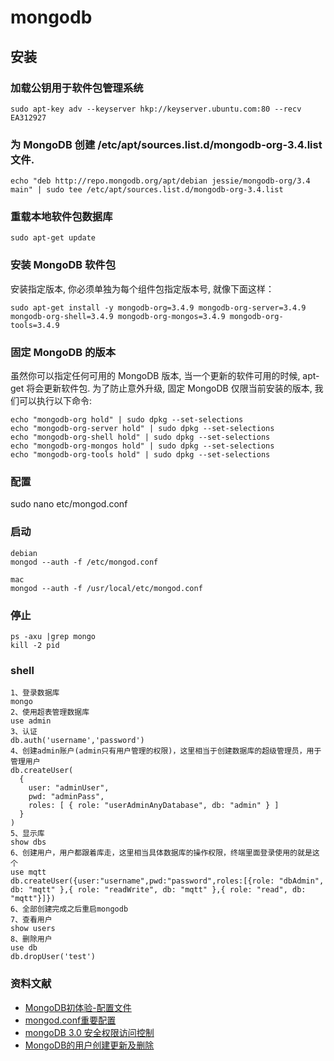 # mongodb

## 安装

### 加载公钥用于软件包管理系统
```
sudo apt-key adv --keyserver hkp://keyserver.ubuntu.com:80 --recv EA312927
```

### 为 MongoDB 创建 /etc/apt/sources.list.d/mongodb-org-3.4.list 文件.
```
echo "deb http://repo.mongodb.org/apt/debian jessie/mongodb-org/3.4 main" | sudo tee /etc/apt/sources.list.d/mongodb-org-3.4.list
```

### 重载本地软件包数据库
```
sudo apt-get update
```

### 安装 MongoDB 软件包

安装指定版本, 你必须单独为每个组件包指定版本号, 就像下面这样：
```
sudo apt-get install -y mongodb-org=3.4.9 mongodb-org-server=3.4.9 mongodb-org-shell=3.4.9 mongodb-org-mongos=3.4.9 mongodb-org-tools=3.4.9
```

### 固定 MongoDB 的版本
虽然你可以指定任何可用的 MongoDB 版本, 当一个更新的软件可用的时候, apt-get 将会更新软件包. 为了防止意外升级, 固定 MongoDB 仅限当前安装的版本, 我们可以执行以下命令:

```
echo "mongodb-org hold" | sudo dpkg --set-selections
echo "mongodb-org-server hold" | sudo dpkg --set-selections
echo "mongodb-org-shell hold" | sudo dpkg --set-selections
echo "mongodb-org-mongos hold" | sudo dpkg --set-selections
echo "mongodb-org-tools hold" | sudo dpkg --set-selections
```

### 配置
sudo nano etc/mongod.conf

### 启动
```
debian
mongod --auth -f /etc/mongod.conf

mac
mongod --auth -f /usr/local/etc/mongod.conf
```

### 停止
```
ps -axu |grep mongo
kill -2 pid
```

### shell
```
1、登录数据库
mongo
2、使用超表管理数据库
use admin
3、认证
db.auth('username','password')
4、创建admin账户(admin只有用户管理的权限)，这里相当于创建数据库的超级管理员，用于管理用户
db.createUser(
  {
    user: "adminUser",
    pwd: "adminPass",
    roles: [ { role: "userAdminAnyDatabase", db: "admin" } ]
  }
)
5、显示库
show dbs
6、创建用户，用户都跟着库走，这里相当具体数据库的操作权限，终端里面登录使用的就是这个
use mqtt
db.createUser({user:"username",pwd:"password",roles:[{role: "dbAdmin", db: "mqtt" },{ role: "readWrite", db: "mqtt" },{ role: "read", db: "mqtt"}]})
6、全部创建完成之后重启mongodb
7、查看用户
show users
8、删除用户
use db
db.dropUser('test')
```

### 资料文献

- [MongoDB初体验-配置文件](https://www.jianshu.com/p/f179ce608391)
- [mongod.conf重要配置](https://www.jianshu.com/p/f9f1454f251f)
- [mongoDB 3.0 安全权限访问控制](http://ibruce.info/2015/03/03/mongodb3-auth)
- [MongoDB的用户创建更新及删除](https://www.jianshu.com/p/f5afc6488f9e)
